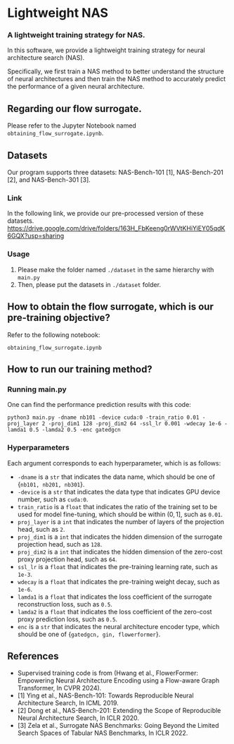 # Lightweight NAS
### A lightweight training strategy for NAS. 

In this software, we provide a lightweight training strategy for neural architecture search (NAS). 

Specifically, we first train a NAS method to better understand the structure of neural architectures and then train the NAS method to accurately predict the performance of a given neural architecture.

## Regarding our flow surrogate.

Please refer to the Jupyter Notebook named ```obtaining_flow_surrogate.ipynb```.

## Datasets

Our program supports three datasets: NAS-Bench-101 [1], NAS-Bench-201 [2], and NAS-Bench-301 [3].

### Link
In the following link, we provide our pre-processed version of these datasets.
https://drive.google.com/drive/folders/163H_FbKeeng0rWVtKHiYiEY05qdK6GQX?usp=sharing

### Usage
1. Please make the folder named ```./dataset``` in the same hierarchy with ```main.py```
2. Then, please put the datasets in ```./dataset``` folder.

## How to obtain the flow surrogate, which is our pre-training objective?

Refer to the following notebook:
```
obtaining_flow_surrogate.ipynb
```

## How to run our training method?

### Running main.py

One can find the performance prediction results with this code:
```
python3 main.py -dname nb101 -device cuda:0 -train_ratio 0.01 -proj_layer 2 -proj_dim1 128 -proj_dim2 64 -ssl_lr 0.001 -wdecay 1e-6 -lamda1 0.5 -lamda2 0.5 -enc gatedgcn
```

### Hyperparameters

Each argument corresponds to each hyperparameter, which is as follows:
- ```-dname``` is a ```str``` that indicates the data name, which should be one of {```nb101, nb201, nb301```}.
- ```-device``` is a ```str``` that indicates the data type that indicates GPU device number, such as ```cuda:0```.
- ```train_ratio``` is a ```float``` that indicates the ratio of the training set to be used for model fine-tuning, which should be within $(0,1]$, such as ```0.01```.
- ```proj_layer``` is a ```int``` that indicates the number of layers of the projection head, such as ```2```.
- ```proj_dim1``` is a ```int``` that indicates the hidden dimension of the surrogate projection head, such as ```128```.
- ```proj_dim2``` is a ```int``` that indicates the hidden dimension of the zero-cost proxy projection head, such as ```64```.
- ```ssl_lr``` is a ```float``` that indicates the pre-training learning rate, such as ```1e-3```.
- ```wdecay``` is a ```float``` that indicates the pre-training weight decay, such as ```1e-6```.
- ```lamda1``` is a ```float``` that indicates the loss coefficient of the surrogate reconstruction loss, such as ```0.5```.
- ```lamda2``` is a ```float``` that indicates the loss coefficient of the zero-cost proxy prediction loss, such as ```0.5```.
- ```enc``` is a ```str``` that indicates the neural architecture encoder type, which should be one of {```gatedgcn, gin, flowerformer```}.

## References
- Supervised training code is from (Hwang et al., FlowerFormer: Empowering Neural Architecture Encoding using a Flow-aware Graph Transformer, In CVPR 2024).
- [1] Ying et al., NAS-Bench-101: Towards Reproducible Neural Architecture Search, In ICML 2019.
- [2] Dong et al., NAS-Bench-201: Extending the Scope of Reproducible Neural Architecture Search, In ICLR 2020.
- [3] Zela et al., Surrogate NAS Benchmarks: Going Beyond the Limited Search Spaces of Tabular NAS Benchmarks, In ICLR 2022.

